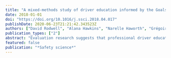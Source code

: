 ```yaml
---
title: "A mixed-methods study of driver education informed by the Goals for Driver Education: Do young drivers and educators agree on what was taught?"
date: 2018-01-01
doi: "https://doi.org/10.1016/j.ssci.2018.04.017"
publishDate: 2020-06-23T21:21:42.343523Z
authors: ["David Rodwell", "Alana Hawkins", "Narelle Haworth", "Grégoire S Larue", "Lyndel Bates", "Ashleigh Filtness"]
publication_types: ["2"]
abstract: "Evaluation research suggests that professional driver education and training has little effect on reducing the crash involvements of young drivers. Driver education and training programs have been criticised as being unsystematically designed and lacking an empirical or theoretical basis. The Goals for Driver Education (GDE) is a theoretical framework developed to address these criticisms. The GDE defines four hierarchical levels of driving behaviours and influences on driving and three individualised Person-specific factors that should be considered in driver education and training programs. The aim of this study was to compare and contrast, in a methodologically rigorous manner, the perceptions that young drivers (n = 22; Mage = 17.80 years, SD = 6.54 months) and driver educators (n = 10; Mage = 54.5 years, SD = 9.21 years) have of a professional driver education and training course they participated in or facilitated. Eight semi-structured focus groups were conducted and the GDE was used to direct the collection and analysis of the data. Young drivers mainly discussed basic driving skills located on the lower levels of the GDE rather than higher level abstract factors that increase risk for young drivers. Driver educators tended to group particular GDE levels and Person-specific factors together when discussing the driving course and paid limited attention to Goals and contexts of driving. Results suggest that driver educators should provide direct instruction regarding the more abstract social and contextual factors that influence driving to potentially increase the efficacy of driver education and training as a safety countermeasure."
featured: false
publication: "*Safety science*"
---
```


